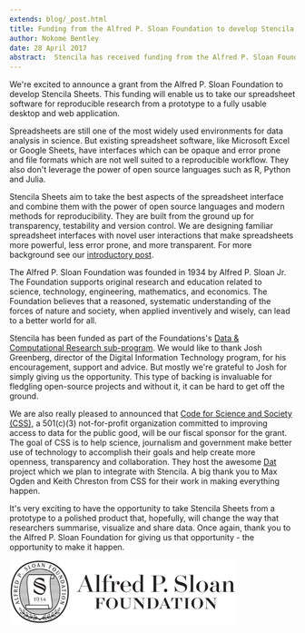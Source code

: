 ```yaml
---
extends: blog/_post.html
title: Funding from the Alfred P. Sloan Foundation to develop Stencila Sheets
author: Nokome Bentley
date: 28 April 2017
abstract:  Stencila has received funding from the Alfred P. Sloan Foundation to develop Stencila Sheets as an open and reproducible alternative to existing spreadsheet software in research.
---
```


We're excited to announce a grant from the Alfred P. Sloan Foundation to develop Stencila Sheets. This funding will enable us to take our spreadsheet software for reproducible research from a prototype to a fully usable desktop and web application.

Spreadsheets are still one of the most widely used environments for data analysis in science. But existing spreadsheet software, like Microsoft Excel or Google Sheets, have interfaces which can be opaque and error prone and file formats which are not well suited to a reproducible workflow. They also don't leverage the power of open source languages such as R, Python and Julia.

Stencila Sheets aim to take the best aspects of the spreadsheet interface and combine them with the power of open source languages and modern methods for reproducibility. They are built from the ground up for transparency, testability and version control. We are designing familiar spreadsheet interfaces with novel user interactions that make spreadsheets more powerful, less error prone, and more transparent. For more background see our [introductory post](http://blog.stenci.la/introducing-sheets/).

The Alfred P. Sloan Foundation was founded in 1934 by Alfred P. Sloan Jr. The Foundation supports original research and education related to science, technology, engineering, mathematics, and economics.  The Foundation believes that a reasoned, systematic understanding of the forces of nature and society, when applied inventively and wisely, can lead to a better world for all.

Stencila has been funded as part of the Foundations's [Data & Computational Research sub-program](https://sloan.org/programs/digital-technology/data-and-computational-research). We would like to thank Josh Greenberg, director of the Digital Information Technology program, for his encouragement, support and advice. But mostly we're grateful to Josh for simply giving us the opportunity. This type of backing is invaluable for fledgling open-source projects and without it, it can be hard to get off the ground.

We are also really pleased to announced that [Code for Science and Society (CSS)](https://codeforscience.org/), a 501(c)(3) not-for-profit organization committed to improving access to data for the public good, will be our fiscal sponsor for the grant. The goal of CSS is to help science, journalism and government make better use of technology to accomplish their goals and help create more openness, transparency and collaboration. They host the awesome [Dat](https://datproject.org/) project which we plan to integrate with Stencila. A big thank you to Max Ogden and Keith Chreston from CSS for their work in making everything happen.

It's very exciting to have the opportunity to take Stencila Sheets from a prototype to a polished product that, hopefully, will change the way that researchers summarise, visualize and share data. Once again, thank you to the Alfred P. Sloan Foundation for giving us that opportunity - the opportunity to make it happen.

![Sloan Foundation logo](sloan.png)
